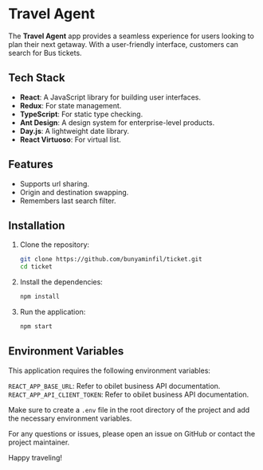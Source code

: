 # Travel Agent

The **Travel Agent** app provides a seamless experience for users looking to plan their next getaway. With a user-friendly interface, customers can search for Bus tickets.

## Tech Stack

-   **React**: A JavaScript library for building user interfaces.
-   **Redux**: For state management.
-   **TypeScript**: For static type checking.
-   **Ant Design**: A design system for enterprise-level products.
-   **Day.js**: A lightweight date library.
-   **React Virtuoso**: For virtual list.

## Features

-   Supports url sharing.
-   Origin and destination swapping.
-   Remembers last search filter.

## Installation

1. Clone the repository:
    ```bash
    git clone https://github.com/bunyaminfil/ticket.git
    cd ticket
    ```
2. Install the dependencies:

    ```bash
    npm install
    ```
3. Run the application:

    ```bash
    npm start
    ```

## Environment Variables
This application requires the following environment variables:

`REACT_APP_BASE_URL`: Refer to obilet business API documentation.
`REACT_APP_API_CLIENT_TOKEN`: Refer to obilet business API documentation.

Make sure to create a `.env` file in the root directory of the project and add the necessary environment variables.

For any questions or issues, please open an issue on GitHub or contact the project maintainer.

Happy traveling!